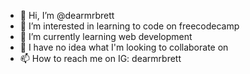 - 👋 Hi, I’m @dearmrbrett
- 👀 I’m interested in learning to code on freecodecamp
- 🌱 I’m currently learning web development
- 💞️ I have no idea what I'm looking to collaborate on
- 📫 How to reach me on IG: dearmrbrett

<!---
dearmrbrett/dearmrbrett is a ✨ special ✨ repository because its `README.md` (this file) appears on your GitHub profile.
You can click the Preview link to take a look at your changes.
--->
